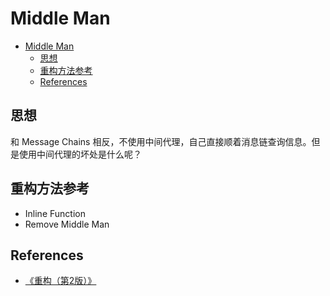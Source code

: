 # Middle Man


<!-- TOC -->

- [Middle Man](#middle-man)
    - [思想](#思想)
    - [重构方法参考](#重构方法参考)
    - [References](#references)

<!-- /TOC -->


## 思想
和 Message Chains 相反，不使用中间代理，自己直接顺着消息链查询信息。但是使用中间代理的坏处是什么呢？


## 重构方法参考
* Inline Function
* Remove Middle Man


## References
* [《重构（第2版）》](https://book.douban.com/subject/33400354/)
